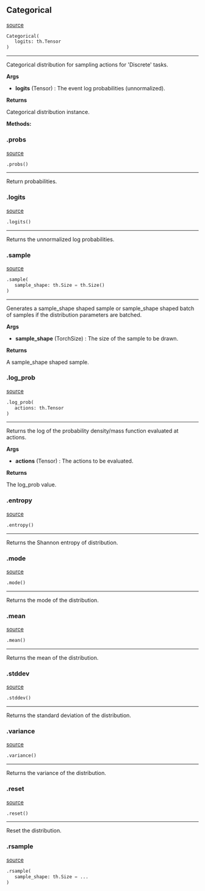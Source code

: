 #


## Categorical
[source](https://github.com/RLE-Foundation/Hsuanwu\blob\main\hsuanwu/xplore/distribution/categorical.py\#L7)
```python 
Categorical(
   logits: th.Tensor
)
```


---
Categorical distribution for sampling actions for 'Discrete' tasks.

**Args**

* **logits** (Tensor) : The event log probabilities (unnormalized).


**Returns**

Categorical distribution instance.


**Methods:**


### .probs
[source](https://github.com/RLE-Foundation/Hsuanwu\blob\main\hsuanwu/xplore/distribution/categorical.py\#L24)
```python
.probs()
```

---
Return probabilities.

### .logits
[source](https://github.com/RLE-Foundation/Hsuanwu\blob\main\hsuanwu/xplore/distribution/categorical.py\#L29)
```python
.logits()
```

---
Returns the unnormalized log probabilities.

### .sample
[source](https://github.com/RLE-Foundation/Hsuanwu\blob\main\hsuanwu/xplore/distribution/categorical.py\#L33)
```python
.sample(
   sample_shape: th.Size = th.Size()
)
```

---
Generates a sample_shape shaped sample or sample_shape shaped batch of
samples if the distribution parameters are batched.


**Args**

* **sample_shape** (TorchSize) : The size of the sample to be drawn.


**Returns**

A sample_shape shaped sample.

### .log_prob
[source](https://github.com/RLE-Foundation/Hsuanwu\blob\main\hsuanwu/xplore/distribution/categorical.py\#L45)
```python
.log_prob(
   actions: th.Tensor
)
```

---
Returns the log of the probability density/mass function evaluated at actions.


**Args**

* **actions** (Tensor) : The actions to be evaluated.


**Returns**

The log_prob value.

### .entropy
[source](https://github.com/RLE-Foundation/Hsuanwu\blob\main\hsuanwu/xplore/distribution/categorical.py\#L56)
```python
.entropy()
```

---
Returns the Shannon entropy of distribution.

### .mode
[source](https://github.com/RLE-Foundation/Hsuanwu\blob\main\hsuanwu/xplore/distribution/categorical.py\#L61)
```python
.mode()
```

---
Returns the mode of the distribution.

### .mean
[source](https://github.com/RLE-Foundation/Hsuanwu\blob\main\hsuanwu/xplore/distribution/categorical.py\#L66)
```python
.mean()
```

---
Returns the mean of the distribution.

### .stddev
[source](https://github.com/RLE-Foundation/Hsuanwu\blob\main\hsuanwu/xplore/distribution/categorical.py\#L71)
```python
.stddev()
```

---
Returns the standard deviation of the distribution.

### .variance
[source](https://github.com/RLE-Foundation/Hsuanwu\blob\main\hsuanwu/xplore/distribution/categorical.py\#L76)
```python
.variance()
```

---
Returns the variance of the distribution.

### .reset
[source](https://github.com/RLE-Foundation/Hsuanwu\blob\main\hsuanwu/xplore/distribution/categorical.py\#L80)
```python
.reset()
```

---
Reset the distribution.

### .rsample
[source](https://github.com/RLE-Foundation/Hsuanwu\blob\main\hsuanwu/xplore/distribution/categorical.py\#L84)
```python
.rsample(
   sample_shape: th.Size = ...
)
```

